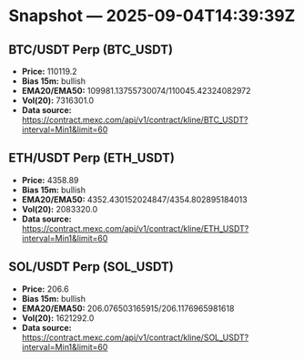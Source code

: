 # Snapshot — 2025-09-04T14:39:39Z

## BTC/USDT Perp (BTC_USDT)
- **Price:** 110119.2
- **Bias 15m:** bullish
- **EMA20/EMA50:** 109981.13755730074/110045.42324082972
- **Vol(20):** 7316301.0
- **Data source:** https://contract.mexc.com/api/v1/contract/kline/BTC_USDT?interval=Min1&limit=60

## ETH/USDT Perp (ETH_USDT)
- **Price:** 4358.89
- **Bias 15m:** bullish
- **EMA20/EMA50:** 4352.430152024847/4354.802895184013
- **Vol(20):** 2083320.0
- **Data source:** https://contract.mexc.com/api/v1/contract/kline/ETH_USDT?interval=Min1&limit=60

## SOL/USDT Perp (SOL_USDT)
- **Price:** 206.6
- **Bias 15m:** bullish
- **EMA20/EMA50:** 206.076503165915/206.1176965981618
- **Vol(20):** 1621292.0
- **Data source:** https://contract.mexc.com/api/v1/contract/kline/SOL_USDT?interval=Min1&limit=60
